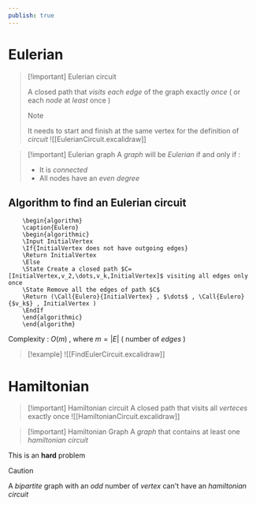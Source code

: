 ```yaml
---
publish: true
---
```

# Eulerian


>[!important] Eulerian circuit
>
>A closed path that *visits* *each* *edge* of the graph exactly *once* ( or each *node* at *least* once )
>>[!note] 
>>It needs to start and finish at the same vertex for the definition of *circuit*
>![[EulerianCircuit.excalidraw]]

>[!important] Eulerian graph
>A *graph* will be *Eulerian* if and only if :
>+ It is *connected*
>+ All nodes have an *even* *degree*

## Algorithm to find an Eulerian circuit

```pseudo
	\begin{algorithm}
	\caption{Eulero}
	\begin{algorithmic}
	\Input InitialVertex
	\If{InitialVertex does not have outgoing edges}
	\Return InitialVertex
    \Else
    \State Create a closed path $C=[InitialVertex,v_2,\dots,v_k,InitialVertex]$ visiting all edges only once 
    \State Remove all the edges of path $C$
    \Return (\Call{Eulero}{InitialVertex} , $\dots$ , \Call{Eulero}{$v_k$} , InitialVertex )
    \EndIf
	\end{algorithmic}
	\end{algorithm}
```

Complexity : $O(m)$ , where $m=|E|$ ( number of *edges* )

>[!example]
>![[FindEulerCircuit.excalidraw]]

# Hamiltonian


>[!important] Hamiltonian circuit
>A closed path that visits all *verteces* exactly once
>![[HamiltonianCircuit.excalidraw]]

>[!important] Hamiltonian Graph
>A *graph* that contains at least one *hamiltonian circuit*

 This is an **hard** problem

>[!caution] 
>A *bipartite* graph with an *odd* number of *vertex* can't have an *hamiltonian circuit*